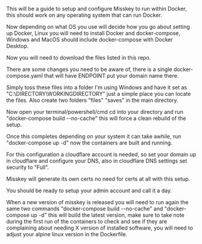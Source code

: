 This will be a guide to setup and configure Misskey to run within Docker, this should work on any operating system that can run Docker.

Now depending on what OS you use will decide how you go about setting up Docker, Linux you will need to install Docker and docker-compose, Windows and MacOS should include docker-compose with Docker Desktop.

Now you will need to download the files listed in this repo.

There are some changes you need to be aware of, there is a single docker-compose.yaml that will have ENDPOINT put your domain name there.

Simply toss these files into a folder I'm using Windows and have it set as "C:\DIRECTORY\WORKINGDIRECTORY" just a simple place you can locate the files. Also create two folders "files" "saves" in the main directory.

Now open your terminal/powershell/cmd cd into your directory and run "docker-compose build --no-cache" this will force a clean rebuild of the setup. 

Once this completes depending on your system it can take awhile, run "docker-compose up -d" now the containers are built and running. 

For this configuration a cloudflare account is needed, so set your domain up in cloudflare and configure your DNS, also in cloudflare DNS settings set security to "Full". 

Misskey will generate its own certs no need for certs at all with this setup.

You should be ready to setup your admin account and call it a day.

When a new version of misskey is released you will need to run again the same two commands "docker-compose build --no-cache" and "docker-compose up -d" this will build the latest version, make sure to take note during the first run of the containers to check and see if they are complaining about needing X version of installed software, you will need to adjust your alpine linux version in the Dockerfile.
